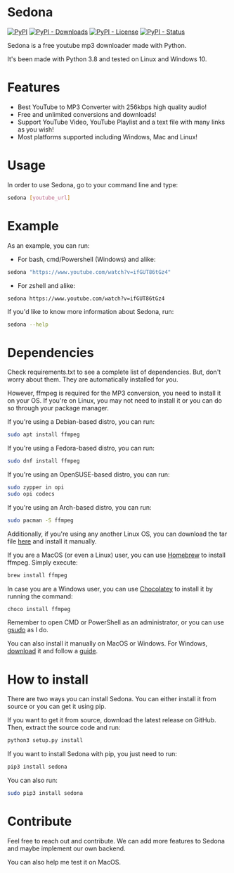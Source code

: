 # Sedona

[![PyPI][pypi-badge]][pypi-link]
[![PyPI - Downloads][install-badge]][install-link]
[![PyPI - License][license-badge]][license-link]
[![PyPI - Status][status-badge]][status-link]

Sedona is a free youtube mp3 downloader made with Python.

It's been made with Python 3.8 and tested on Linux and Windows 10.

# Features

- Best YouTube to MP3 Converter with 256kbps high quality audio!
- Free and unlimited conversions and downloads!
- Support YouTube Video, YouTube Playlist and a text file with many links as you wish!
- Most platforms supported including Windows, Mac and Linux!

# Usage
In order to use Sedona, go to your command line and type:
```bash
sedona [youtube_url]
```

# Example
As an example, you can run:

* For bash, cmd/Powershell (Windows) and alike:
```bash
sedona "https://www.youtube.com/watch?v=ifGUT86tGz4"
```

* For zshell and alike:
```
sedona https://www.youtube.com/watch?v=ifGUT86tGz4
```

If you'd like to know more information about Sedona, run:
```bash
sedona --help
```

# Dependencies
Check requirements.txt to see a complete list of dependencies. But, don't worry about them. They are automatically installed for you.

However, ffmpeg is required for the MP3 conversion, you need to install it on your OS. If you're on Linux, you may not need to install it or you can do so through your package manager. 

If you're using a Debian-based distro, you can run:
```bash
sudo apt install ffmpeg 
```

If you're using a Fedora-based distro, you can run:
```bash
sudo dnf install ffmpeg 
```

If you're using an OpenSUSE-based distro, you can run:
```bash
sudo zypper in opi
sudo opi codecs 
```

If you're using an Arch-based distro, you can run:
```bash
sudo pacman -S ffmpeg
```

Additionally, if you're using any another Linux OS, you can download the tar file [here](https://ffmpeg.org/download.html) and install it manually.

If you are a MacOS (or even a Linux) user, you can use [Homebrew](brew.sh) to install ffmpeg. Simply execute:
```bash
brew install ffmpeg
```

In case you are a Windows user, you can use [Chocolatey](https://chocolatey.org/install) to install it by running the command:
```bash
choco install ffmpeg
```

Remember to open CMD or PowerShell as an administrator, or you can use [gsudo](https://github.com/gerardog/gsudo) as I do.

You can also install it manually on MacOS or Windows. For Windows, [download](https://ffmpeg.org/download.html) it and follow a [guide](https://www.wikihow.com/Install-FFmpeg-on-Windows).

# How to install
There are two ways you can install Sedona. You can either install it from source or you can get it using pip.

If you want to get it from source, download the latest release on GitHub. Then, extract the source code and run:
```bash
python3 setup.py install
```

If you want to install Sedona with pip, you just need to run:
```bash
pip3 install sedona
```

You can also run:
```bash
sudo pip3 install sedona
```

# Contribute
Feel free to reach out and contribute. We can add more features to Sedona and maybe implement our own backend.

You can also help me test it on MacOS.


[pypi-badge]: https://img.shields.io/pypi/v/sedona.svg
[pypi-link]: https://pypi.org/project/sedona
[install-badge]: https://img.shields.io/pypi/dm/sedona?label=pypi%20installs
[install-link]: https://pypistats.org/packages/sedona
[license-badge]: https://img.shields.io/pypi/l/sedona.svg
[license-link]: https://pypi.python.org/pypi/sedona/
[status-badge]: https://img.shields.io/pypi/status/sedona.svg
[status-link]: https://pypi.python.org/pypi/sedona/
